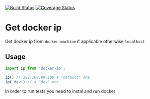 [![Build Status](https://travis-ci.org/markelog/docker-ip.svg?branch=master)](https://travis-ci.org/markelog/docker-ip)
[![Coverage Status](https://coveralls.io/repos/github/markelog/docker-ip/badge.svg?branch=master)](https://coveralls.io/github/markelog/docker-ip?branch=master)

# Get docker ip
Get docker ip from `docker-machine` if applicable otherwise `localhost`

## Usage
```js
import ip from 'docker-ip';

ip() // 192.168.99.100 a "default" one
ip('dev') // a "dev" one
```

In order to run tests you need to instal and run docker
